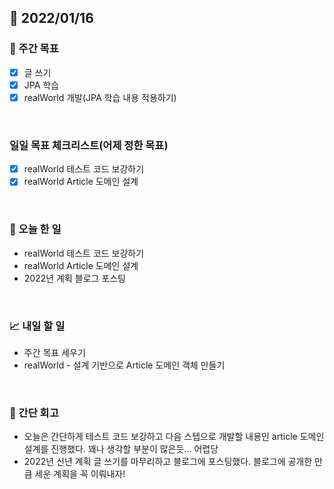 ## 📅 2022/01/16


### 👏 주간 목표

- [x] 글 쓰기
- [x] JPA 학습
- [x] realWorld 개발(JPA 학습 내용 적용하기)

<br/>

### 일일 목표 체크리스트(어제 정한 목표)

- [x] realWorld 테스트 코드 보강하기
- [x] realWorld Article 도메인 설계

<br/>

### 💯 오늘 한 일

- realWorld 테스트 코드 보강하기
- realWorld Article 도메인 설계
- 2022년 계획 블로그 포스팅

<br/>

### 📈 내일 할 일

- 주간 목표 세우기
- realWorld - 설계 기반으로 Article 도메인 객체 만들기

<br/>

### 🤔 간단 회고

- 오늘은 간단하게 테스트 코드 보강하고 다음 스텝으로 개발할 내용인 article 도메인 설계를 진행했다. 꽤나 생각할 부분이 많은듯... 어렵당
- 2022년 신년 계획 글 쓰기를 마무리하고 블로그에 포스팅했다. 블로그에 공개한 만큼 세운 계획을 꼭 이뤄내자!



 








